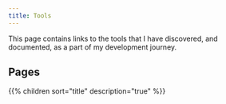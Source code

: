 ```yaml
---
title: Tools
---
```


This page contains links to the tools that I have discovered, and documented, as a part of my development journey.

## Pages

{{% children sort="title" description="true" %}}